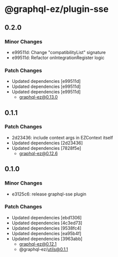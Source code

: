 # @graphql-ez/plugin-sse

## 0.2.0

### Minor Changes

- e99511d: Change "compatibilityList" signature
- e99511d: Refactor onIntegrationRegister logic

### Patch Changes

- Updated dependencies [e99511d]
- Updated dependencies [e99511d]
- Updated dependencies [e99511d]
  - graphql-ez@0.13.0

## 0.1.1

### Patch Changes

- 2d23436: include context args in EZContext itself
- Updated dependencies [2d23436]
- Updated dependencies [7828f5e]
  - graphql-ez@0.12.6

## 0.1.0

### Minor Changes

- e3125c6: release graphql-sse plugin

### Patch Changes

- Updated dependencies [ebd1306]
- Updated dependencies [4c3ed73]
- Updated dependencies [9538fc4]
- Updated dependencies [ea95b4f]
- Updated dependencies [3963abb]
  - graphql-ez@0.12.1
  - @graphql-ez/utils@0.1.1
